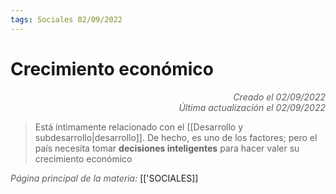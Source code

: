 ```yaml
---
tags: Sociales 02/09/2022
---
```


# Crecimiento económico
<div style="text-align: right; opacity: 0.7; font-style: italic;">Creado el 02/09/2022</div>
<div style="text-align: right; opacity: 0.7; font-style: italic;">Última actualización el 02/09/2022</div>

> Está íntimamente relacionado con el [[Desarrollo y subdesarrollo|desarrollo]]. De hecho, es uno de los factores; pero el país necesita tomar **decisiones inteligentes** para hacer valer su crecimiento económico

<span style="opacity: 0.7; font-style: italic;">Página principal de la materia:</span> [['SOCIALES]]